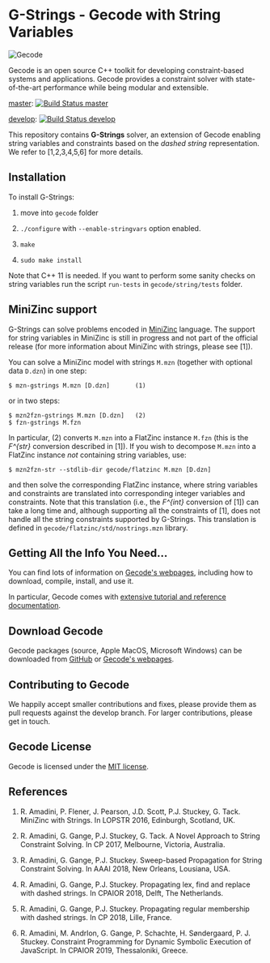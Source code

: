 # G-Strings - Gecode with String Variables

![Gecode](images/gecode-logo-100.png "Gecode")

Gecode is an open source C++ toolkit for developing
constraint-based systems and applications. Gecode provides a
constraint solver with state-of-the-art performance while being
modular and extensible.

[master](https://github.com/Gecode/gecode/tree/master): 
[![Build Status master](https://api.travis-ci.org/Gecode/gecode.svg?branch=master)](https://travis-ci.org/Gecode/gecode)

[develop](https://github.com/Gecode/gecode/tree/develop): 
[![Build Status develop](https://api.travis-ci.org/Gecode/gecode.svg?branch=develop)](https://travis-ci.org/Gecode/gecode)


This repository contains __G-Strings__ solver, an extension of Gecode enabling 
string variables and constraints based on the _dashed string_ representation.
We refer to [1,2,3,4,5,6] for more details.

## Installation

To install G-Strings:

1. move into ```gecode``` folder

2. ```./configure``` with ```--enable-stringvars``` option enabled.

3. ```make```

4. ```sudo make install```

Note that C++ 11 is needed. If you want to perform some sanity checks on string 
variables run the script ```run-tests``` in ```gecode/string/tests``` folder.

## MiniZinc support

G-Strings can solve problems encoded in [MiniZinc](http://www.minizinc.org/) 
language. The support for string variables in MiniZinc is still in progress and 
not part of the official release (for more information about MiniZinc with 
strings, please see [1]).

You can solve a MiniZinc model with strings ```M.mzn``` (together with optional 
data ```D.dzn```) in one step:

    $ mzn-gstrings M.mzn [D.dzn]       (1)
   
or in two steps:
   
    $ mzn2fzn-gstrings M.mzn [D.dzn]   (2)
    $ fzn-gstrings M.fzn              

In particular, (2) converts ```M.mzn``` into a FlatZinc instance ```M.fzn``` 
(this is the _F^{str}_ conversion described in [1]). If you wish to decompose 
```M.mzn``` into a FlatZinc instance _not_ containing string variables, use:

    $ mzn2fzn-str --stdlib-dir gecode/flatzinc M.mzn [D.dzn]
  
and then solve the corresponding FlatZinc instance, where string variables and 
constraints are translated into corresponding integer variables and constraints.
Note that this translation (i.e., the _F^{int}_ conversion of [1]) can take a 
long time and, although supporting all the constraints of [1], does not handle 
all the string constraints supported by G-Strings. This translation is defined 
in ```gecode/flatzinc/std/nostrings.mzn``` library.

## Getting All the Info You Need...

You can find lots of information on
[Gecode's webpages](https://gecode.github.io),
including how to download, compile, install, and use it. 

In particular,
Gecode comes with
[extensive tutorial and reference documentation](https://gecode.github.io/documentation.html).

## Download Gecode

Gecode packages (source, Apple MacOS, Microsoft Windows) can be downloaded from
[GitHub](https://github.com/Gecode/gecode/releases)
or
[Gecode's webpages](https://gecode.github.io/download.html).

## Contributing to Gecode

We happily accept smaller contributions and fixes, please provide them as pull requests against the develop branch. For larger contributions, please get in touch.

## Gecode License

Gecode is licensed under the
[MIT license](https://github.com/Gecode/gecode/blob/master/LICENSE).

## References

1. R. Amadini, P. Flener, J. Pearson, J.D. Scott, P.J. Stuckey, G. Tack.
   MiniZinc with Strings. In LOPSTR 2016, Edinburgh, Scotland, UK.

2. R. Amadini, G. Gange, P.J. Stuckey, G. Tack. A Novel Approach to String 
   Constraint Solving. In CP 2017, Melbourne, Victoria, Australia.

3. R. Amadini, G. Gange, P.J. Stuckey. Sweep-based Propagation for String 
   Constraint Solving. In AAAI 2018, New Orleans, Lousiana, USA.

4. R. Amadini, G. Gange, P.J. Stuckey. Propagating lex, find and replace with
   dashed strings. In CPAIOR 2018, Delft, The Netherlands.

5. R. Amadini, G. Gange, P.J. Stuckey. Propagating regular membership with 
   dashed strings. In CP 2018, Lille, France.
   
6. R. Amadini, M. Andrlon, G. Gange, P. Schachte, H. Søndergaard, P. J. Stuckey. 
   Constraint Programming for Dynamic Symbolic Execution of JavaScript. In 
   CPAIOR 2019, Thessaloniki, Greece.   
   
   
